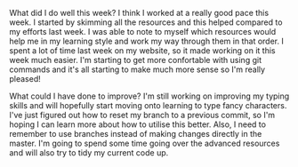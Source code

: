 What did I do well this week?
I think I worked at a really good pace this week. I started by skimming all the resources and this helped compared to my efforts last week. I was able to note to myself which resources would help me in my learning style and work my way through them in that order. I spent a lot of time last week on my website, so it made working on it this week much easier. I'm starting to get more confortable with using git commands and it's all starting to make much more sense so I'm really pleased!

What could I have done to improve?
I'm still working on improving my typing skills and will hopefully start moving onto learning to type fancy characters. I've just figured out how to reset my branch to a previous commit, so I'm hoping I can learn more about how to utilise this better. Also, I need to remember to use branches instead of making changes directly in the master. I'm going to spend some time going over the advanced resources and will also try to tidy my current code up.
